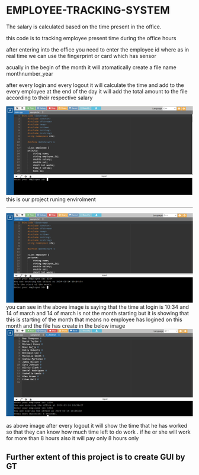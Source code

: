 # EMPLOYEE-TRACKING-SYSTEM
The salary is calculated based on the time present in the office.

this code is to tracking employee present time during the office hours

after entering into the office you need to enter the employee id where as in real time we can use the fingerprint or card which has sensor

acually in the begin of the month it will atomatically create a file name monthnumber_year 

after every login and every logout it will calculate the time and add to the every employee at the end of the day it will add the total amount to the file according to their respective salary 

<img src="./images/image1.png">
this is our project runing envirolment
<hr>
<img src="./images/image2.png">
you can see in the above image is saying that the time at login is 10:34 and 14 of march and 14 of march is not the month starting but it is showing that this is starting of the month that means no employee has logined on this month and the file has create in the below image
<img src="./images/image3.png">

as above image after every logout it will show the time that he has worked so that they can know how much time left to do work .
if he or she will work for more than 8 hours also it will pay only 8 hours only 

<h2>Further extent of this project is to create GUI by GT</h2>
